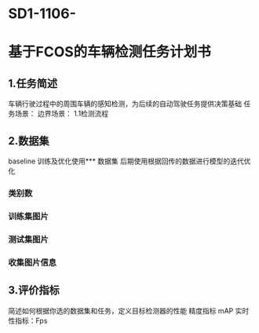 # SD1-1106-
# 基于FCOS的车辆检测任务计划书

## 1.任务简述
车辆行驶过程中的周围车辆的感知检测，为后续的自动驾驶任务提供决策基础
任务场景：
边界场景：
1.1检测流程



## 2.数据集
baseline 训练及优化使用*** 数据集
后期使用根据回传的数据进行模型的迭代优化

### 类别数
### 训练集图片
### 测试集图片
### 收集图片信息

## 3.评价指标
简述如何根据你选的数据集和任务，定义目标检测器的性能
精度指标 mAP
实时性指标：Fps
